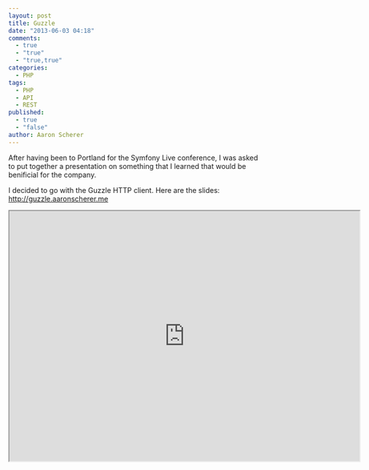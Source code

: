 ```yaml
---
layout: post
title: Guzzle
date: "2013-06-03 04:18"
comments: 
  - true
  - "true"
  - "true,true"
categories: 
  - PHP
tags: 
  - PHP
  - API
  - REST
published: 
  - true
  - "false"
author: Aaron Scherer
---
```


After having been to Portland for the Symfony Live conference, I was asked to put together a presentation on something that I learned that would be benificial for the company.

I decided to go with the Guzzle HTTP client. Here are the slides: <http://guzzle.aaronscherer.me>

<iframe height="500" width="700" src="http://guzzle.aaronscherer.me"></iframe>